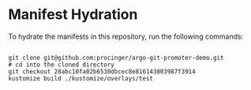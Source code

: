 
# Manifest Hydration

To hydrate the manifests in this repository, run the following commands:

```shell

git clone git@github.com:procinger/argo-git-promoter-demo.git
# cd into the cloned directory
git checkout 28abc10fa02b6530dbcec8e816143803987f3914
kustomize build ./kustomize/overlays/test
```